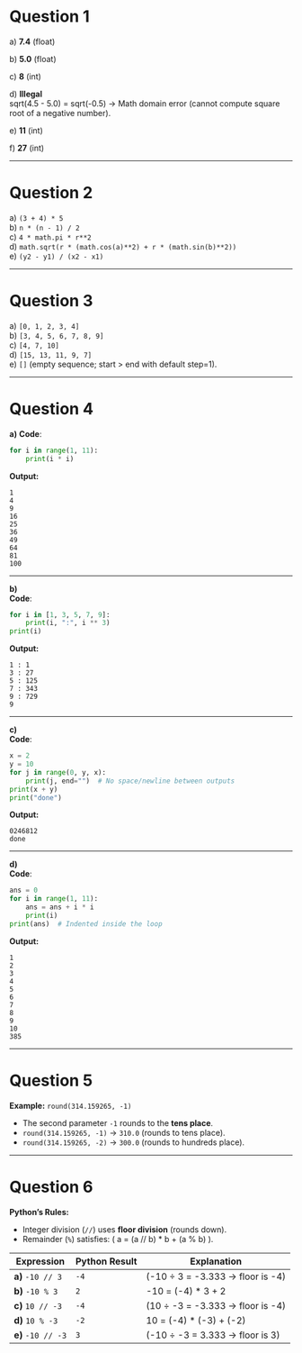 # **Question 1**  
a) **7.4** (float)  

b) **5.0** (float)   

c) **8** (int)  

d) **Illegal**  
sqrt(4.5 - 5.0) = sqrt(-0.5) -> Math domain error (cannot compute square root of a negative number).  

e) **11** (int)  

f) **27** (int)  

---

# **Question 2**  
a) `(3 + 4) * 5`  
b) `n * (n - 1) / 2`  
c) `4 * math.pi * r**2`  
d) `math.sqrt(r * (math.cos(a)**2) + r * (math.sin(b)**2))`  
e) `(y2 - y1) / (x2 - x1)`  

---

# **Question 3**  
a) `[0, 1, 2, 3, 4]`  
b) `[3, 4, 5, 6, 7, 8, 9]`  
c) `[4, 7, 10]`  
d) `[15, 13, 11, 9, 7]`  
e) `[]` (empty sequence; start > end with default step=1).  

--- 

# **Question 4**
**a)**
**Code**:
```python
for i in range(1, 11):
    print(i * i)
```

**Output:**  
```
1  
4  
9  
16  
25  
36  
49  
64  
81  
100  
```  

---

**b)**  
**Code**:
```python
for i in [1, 3, 5, 7, 9]:
    print(i, ":", i ** 3)
print(i)
```

**Output:**  
```
1 : 1
3 : 27
5 : 125
7 : 343
9 : 729
9
```   

---

**c)**  
**Code**:
```python
x = 2
y = 10
for j in range(0, y, x):
    print(j, end="")  # No space/newline between outputs
print(x + y)
print("done")
```

**Output:**  
```
0246812
done
```  

---

**d)**  
**Code**:
```python
ans = 0
for i in range(1, 11):
    ans = ans + i * i
    print(i)
print(ans)  # Indented inside the loop
```

**Output:**  
```
1  
2  
3  
4  
5  
6  
7  
8  
9  
10  
385  
```  

---

# **Question 5**  
**Example:** `round(314.159265, -1)`  
- The second parameter `-1` rounds to the **tens place**.  
- `round(314.159265, -1)` → `310.0` (rounds to tens place).
- `round(314.159265, -2)` → `300.0` (rounds to hundreds place).  

---

# **Question 6**  
**Python’s Rules:**  
- Integer division (`//`) uses **floor division** (rounds down).  
- Remainder (`%`) satisfies: ( a = (a // b) * b + (a % b) ).  

| Expression | Python Result | Explanation |  
|------------|---------------|-------------|  
| **a)** `-10 // 3` | `-4` | (-10 ÷ 3 = -3.333 → floor is -4) |  
| **b)** `-10 % 3` | `2` | -10 = (-4) * 3 + 2 |  
| **c)** `10 // -3` | `-4` | (10 ÷ -3 = -3.333 → floor is -4) |  
| **d)** `10 % -3` | `-2` | 10 = (-4) * (-3) + (-2) |  
| **e)** `-10 // -3` | `3` | (-10 ÷ -3 = 3.333 → floor is 3) |  
